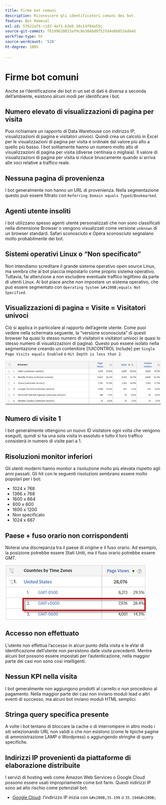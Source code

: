 ```yaml
---
title: Firme bot comuni
description: Riconoscere gli identificatori comuni dei bot.
feature: Bot Removal
exl-id: 57622af6-c1d3-4ef1-b3e6-10c14f04a55c
source-git-commit: f6199620033af9c8e304bd0f537d4e0b052ed64d
workflow-type: ht
source-wordcount: '520'
ht-degree: 100%

---
```


# Firme bot comuni

Anche se l’dentificazione dei bot in un set di dati è diversa a seconda dell’ambiente, esistono alcuni modi per identificare i bot.

## Numero elevato di visualizzazioni di pagina per visita

Puoi richiamare un rapporto di Data Warehouse con indirizzo IP, visualizzazioni di pagina e visitatori univoci. Quindi crea un calcolo in Excel per le visualizzazioni di pagina per visita e ordinale dal valore più alto a quello più basso. I bot solitamente hanno un numero molto alto di visualizzazioni di pagina per visita (diverse centinaia o migliaia). Il valore di visualizzazioni di pagina per visita si riduce bruscamente quando si arriva alle voci relative a traffico reale.

## Nessuna pagina di provenienza

I bot generalmente non hanno un URL di provenienza. Nella segmentazione questo può essere filtrato con `Referring Domain equals Typed/Bookmarked`.

## Agenti utente insoliti

I bot utilizzano spesso agenti utente personalizzati che non sono classificati nella dimensione Browser o vengono visualizzati come versione `unknown` di un browser standard. Safari sconosciuto e Opera sconosciuto segnalano molto probabilmente dei bot.

## Sistemi operativi Linux o “Non specificato”

Non intendiamo screditare il grande sistema operativo open source Linux, ma sembra che ai bot piaccia impostarlo come proprio sistema operativo. Tuttavia, fai attenzione a non escludere eventuale traffico legittimo da parte di utenti Linux. Ai bot piace anche non impostare un sistema operativo, che può essere segmentato con `Operating System &#x200B;equals Not Specified`.

## Visualizzazioni di pagina = Visite = Visitatori univoci

Ciò si applica in particolare al rapporto dell’agente utente. Come puoi vedere nella schermata seguente, la “versione sconosciuta” di questi browser ha quasi lo stesso numero di visitatori e visitatori univoci (e quasi lo stesso numero di visualizzazioni di pagina). Questo può essere isolato nella segmentazione creando un contenitore [!UICONTROL Include] per `Single Page Visits equals Enabled` o `Hit Depth is less than 2`.

![](assets/bots-browsers-unknown.png)

## Numero di visite 1

I bot generalmente ottengono un nuovo ID visitatore ogni volta che vengono eseguiti, quindi si ha una sola visita in assoluto e tutto il loro traffico consisterà in numero di visite pari a 1.

## Risoluzioni monitor inferiori

Gli utenti moderni hanno monitor a risoluzione molto più elevata rispetto agli anni passati. Gli hit con le seguenti risoluzioni sembrano essere molto popolari per i bot:

* 1024 x 768
* 1366 x 768
* 1600 x 864
* 800 x 600
* 1600 x 1200
* Non specificato
* 1024 x 667

## Paese + fuso orario non corrispondenti

Noterai una discrepanza tra il paese di origine e il fuso orario. Ad esempio, la posizione potrebbe essere Stati Uniti, ma il fuso orario potrebbe essere GMT.

![](assets/bots-country-time-zone.png)

## Accesso non effettuato

L’utente non effettua l’accesso in alcun punto della visita e le eVar di identificazione dell’utente non persistono dalle visite precedenti. Mentre alcuni bot possono essere impostati per l’autenticazione, nella maggior parte dei casi non sono così intelligenti.

## Nessun KPI nella visita

I bot generalmente non aggiungono prodotti al carrello o non procedono al pagamento. Nella maggior parte dei casi non inviano moduli lead o altri eventi di successo, ma alcuni bot inviano moduli HTML semplici.

## Stringa query specifica presente

A volte i bot tentano di bloccare la cache o di interrompere in altro modo i siti selezionando URL non validi o che non esistono (come le tipiche pagine di amministrazione LAMP o Wordpress) o aggiungendo stringhe di query specifiche.

## Indirizzi IP provenienti da piattaforme di elaborazione distribuite

I servizi di hosting web come Amazon Web Services o Google Cloud possono essere usati impropriamente come bot farm. Questi indirizzi IP sono ad alto rischio come potenziali bot:

* [Google Cloud](https://cloud.google.com/compute/): l’indirizzo IP inizia con `&#x200B;35.199` o `35.194&#x200B;`
